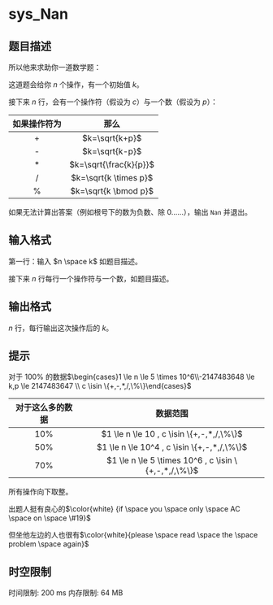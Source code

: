 # sys_Nan

## 题目描述

所以他来求助你一道数学题：

这道题会给你 $n$ 个操作，有一个初始值 $k$。

接下来 $n$ 行，会有一个操作符（假设为 $c$）与一个数（假设为 $p$）：

| 如果操作符为 | 那么 |
| :----------: | :----------: |
| + | $k=\sqrt{k+p}$ |
| - | $k=\sqrt{k-p}$ |
| * | $k=\sqrt{\frac{k}{p}}$ |
| / | $k=\sqrt{k \times p}$ |
| % | $k=\sqrt{k \bmod p}$ |

如果无法计算出答案（例如根号下的数为负数、除 0……），输出 `Nan` 并退出。

## 输入格式

第一行：输入 $n \space k$ 如题目描述。

接下来 $n$ 行每行一个操作符与一个数，如题目描述。

## 输出格式

$n$ 行，每行输出这次操作后的 $k$。

## 提示

对于 $100\%$ 的数据$\begin{cases}1 \le n \le 5 \times 10^6\\-2147483648 \le k,p \le 2147483647 \\ c \isin \{+,-,*,/,\%\}\end{cases}$

| 对于这么多的数据 | 数据范围 |
| :-----------: | :-----------: |
| 10\% | $1 \le n \le 10 , c \isin \{+,-,*,/,\%\}$ |
| 50\% | $1 \le n \le 10^4 , c \isin \{+,-,*,/,\%\}$ |
| 70% | $1 \le n \le 5 \times 10^6 , c \isin \{+,-,*,/,\%\}$ |

所有操作向下取整。

出题人挺有良心的$\color{white} {if \space you \space only \space AC \space on \space \#19}$

但坐他左边的人也很有$\color{white}{please \space read \space the \space problem \space again}$

## 时空限制

时间限制: 200 ms
内存限制: 64 MB
